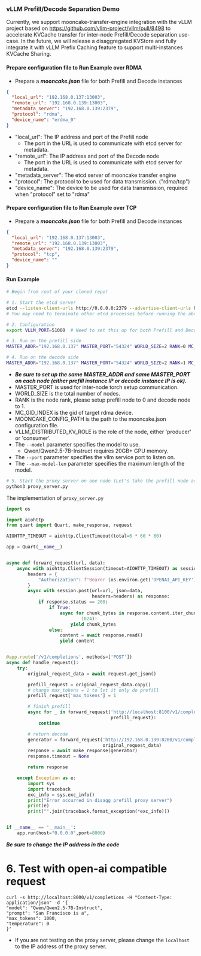 ### vLLM Prefill/Decode Separation Demo
Currently, we support mooncake-transfer-engine integration with the vLLM project based on https://github.com/vllm-project/vllm/pull/8498 to accelerate KVCache transfer for inter-node Prefill/Decode separation use-case. In the future, we will release a disaggregated KVStore and fully integrate it with vLLM Prefix Caching feature to support multi-instances KVCache Sharing.

#### Prepare configuration file to Run Example over RDMA

- Prepare a _**mooncake.json**_ file for both Prefill and Decode instances
```json
{
  "local_url": "192.168.0.137:13003",
  "remote_url": "192.168.0.139:13003",
  "metadata_server": "192.168.0.139:2379",
  "protocol": "rdma",
  "device_name": "erdma_0"
}
```
- "local_url": The IP address and port of the Prefill node
  - The port in the URL is used to communicate with etcd server for metadata.
- "remote_url": The IP address and port of the Decode node
  - The port in the URL is used to communicate with etcd server for metadata.
- "metadata_server": The etcd server of mooncake transfer engine
- "protocol": The protocol to be used for data transmission. ("rdma/tcp")
- "device_name": The device to be used for data transmission, required when "protocol" set to "rdma"


#### Prepare configuration file to Run Example over TCP

- Prepare a _**mooncake.json**_ file for both Prefill and Decode instances
```json
{
  "local_url": "192.168.0.137:13003",
  "remote_url": "192.168.0.139:13003",
  "metadata_server": "192.168.0.139:2379",
  "protocol": "tcp",
  "device_name": ""
}
```


#### Run Example
```bash
# Begin from root of your cloned repo!

# 1. Start the etcd server
etcd --listen-client-urls http://0.0.0.0:2379 --advertise-client-urls http://localhost:2379
# You may need to terminate other etcd processes before running the above command

# 2. Configuration
export VLLM_PORT=51000  # Need to set this up for both Prefill and Decode instances on different nodes using same port

# 3. Run on the prefill side
MASTER_ADDR="192.168.0.137" MASTER_PORT="54324" WORLD_SIZE=2 RANK=0 MC_GID_INDEX=1 MOONCAKE_CONFIG_PATH=./mooncake.json VLLM_DISTRIBUTED_KV_ROLE=producer python3 -m vllm.entrypoints.openai.api_server --model Qwen/Qwen2.5-7B-Instruct --port 8100 --max-model-len 10000 --gpu-memory-utilization 0.9

# 4. Run on the decode side
MASTER_ADDR="192.168.0.137" MASTER_PORT="54324" WORLD_SIZE=2 RANK=1 MC_GID_INDEX=1 MOONCAKE_CONFIG_PATH=./mooncake.json VLLM_DISTRIBUTED_KV_ROLE=consumer python3 -m vllm.entrypoints.openai.api_server --model Qwen/Qwen2.5-7B-Instruct --port 8200 --max-model-len 10000 --gpu-memory-utilization 0.9
```

 - **_Be sure to set up the same MASTER_ADDR and same MASTER_PORT on each node (either prefill instance IP or decode instance IP is ok)._**
- MASTER_PORT is used for inter-node torch setup communication.
- WORLD_SIZE is the total number of nodes.
- RANK is the node rank, please setup prefill node to 0 and decode node to 1.
- MC_GID_INDEX is the gid of target rdma device.
- MOONCAKE_CONFIG_PATH is the path to the mooncake.json configuration file.
- VLLM_DISTRIBUTED_KV_ROLE is the role of the node, either 'producer' or 'consumer'.
- The `--model` parameter specifies the model to use.
  - Qwen/Qwen2.5-7B-Instruct requires 20GB+ GPU memory.
- The `--port` parameter specifies the vllm service port to listen on.
- The `--max-model-len` parameter specifies the maximum length of the model.

```bash
# 5. Start the proxy server on one node (Let's take the prefill node as an example)
python3 proxy_server.py
```
The implementation of `proxy_server.py`
```python
import os

import aiohttp
from quart import Quart, make_response, request

AIOHTTP_TIMEOUT = aiohttp.ClientTimeout(total=6 * 60 * 60)

app = Quart(__name__)


async def forward_request(url, data):
    async with aiohttp.ClientSession(timeout=AIOHTTP_TIMEOUT) as session:
        headers = {
            "Authorization": f"Bearer {os.environ.get('OPENAI_API_KEY')}"
        }
        async with session.post(url=url, json=data,
                                headers=headers) as response:
            if response.status == 200:
                if True:
                    async for chunk_bytes in response.content.iter_chunked(
                            1024):
                        yield chunk_bytes
                else:
                    content = await response.read()
                    yield content


@app.route('/v1/completions', methods=['POST'])
async def handle_request():
    try:
        original_request_data = await request.get_json()

        prefill_request = original_request_data.copy()
        # change max_tokens = 1 to let it only do prefill
        prefill_request['max_tokens'] = 1

        # finish prefill
        async for _ in forward_request('http://localhost:8100/v1/completions',
                                       prefill_request):
            continue

        # return decode
        generator = forward_request('http://192.168.0.139:8200/v1/completions', # Be sure to change the IP address for your machine
                                    original_request_data)
        response = await make_response(generator)
        response.timeout = None

        return response

    except Exception as e:
        import sys
        import traceback
        exc_info = sys.exc_info()
        print("Error occurred in disagg prefill proxy server")
        print(e)
        print("".join(traceback.format_exception(*exc_info)))


if __name__ == '__main__':
    app.run(host="0.0.0.0",port=8000)
```

**_Be sure to change the IP address in the code_**


# 6. Test with open-ai compatible request
```
curl -s http://localhost:8000/v1/completions -H "Content-Type: application/json" -d '{
"model": "Qwen/Qwen2.5-7B-Instruct",
"prompt": "San Francisco is a",
"max_tokens": 1000,
"temperature": 0
}'
```
- If you are not testing on the proxy server, please change the `localhost` to the IP address of the proxy server.
